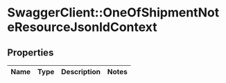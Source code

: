 # SwaggerClient::OneOfShipmentNoteResourceJsonldContext

## Properties
Name | Type | Description | Notes
------------ | ------------- | ------------- | -------------

